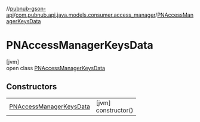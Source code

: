 //[pubnub-gson-api](../../../index.md)/[com.pubnub.api.java.models.consumer.access_manager](../index.md)/[PNAccessManagerKeysData](index.md)

# PNAccessManagerKeysData

[jvm]\
open class [PNAccessManagerKeysData](index.md)

## Constructors

| | |
|---|---|
| [PNAccessManagerKeysData](-p-n-access-manager-keys-data.md) | [jvm]<br>constructor() |
